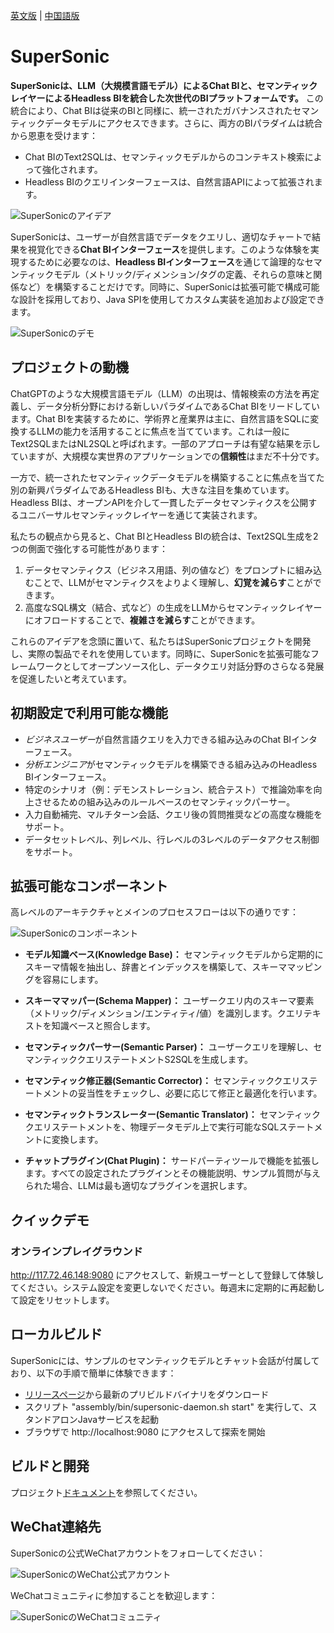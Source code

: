 [英文版](README.md) | [中国語版](README_CN.md)

# SuperSonic

**SuperSonicは、LLM（大規模言語モデル）によるChat BIと、セマンティックレイヤーによるHeadless BIを統合した次世代のBIプラットフォームです。** この統合により、Chat BIは従来のBIと同様に、統一されたガバナンスされたセマンティックデータモデルにアクセスできます。さらに、両方のBIパラダイムは統合から恩恵を受けます：

- Chat BIのText2SQLは、セマンティックモデルからのコンテキスト検索によって強化されます。
- Headless BIのクエリインターフェースは、自然言語APIによって拡張されます。

![SuperSonicのアイデア](https://github.com/supersonicbi/supersonic-website/blob/main/static/img/supersonic_ideas.png)

SuperSonicは、ユーザーが自然言語でデータをクエリし、適切なチャートで結果を視覚化できる**Chat BIインターフェース**を提供します。このような体験を実現するために必要なのは、**Headless BIインターフェース**を通じて論理的なセマンティックモデル（メトリック/ディメンション/タグの定義、それらの意味と関係など）を構築することだけです。同時に、SuperSonicは拡張可能で構成可能な設計を採用しており、Java SPIを使用してカスタム実装を追加および設定できます。

![SuperSonicのデモ](https://github.com/supersonicbi/supersonic-website/blob/main/static/img/supersonic_demo.gif)

## プロジェクトの動機

ChatGPTのような大規模言語モデル（LLM）の出現は、情報検索の方法を再定義し、データ分析分野における新しいパラダイムであるChat BIをリードしています。Chat BIを実装するために、学術界と産業界は主に、自然言語をSQLに変換するLLMの能力を活用することに焦点を当てています。これは一般にText2SQLまたはNL2SQLと呼ばれます。一部のアプローチは有望な結果を示していますが、大規模な実世界のアプリケーションでの**信頼性**はまだ不十分です。

一方で、統一されたセマンティックデータモデルを構築することに焦点を当てた別の新興パラダイムであるHeadless BIも、大きな注目を集めています。Headless BIは、オープンAPIを介して一貫したデータセマンティクスを公開するユニバーサルセマンティックレイヤーを通じて実装されます。

私たちの観点から見ると、Chat BIとHeadless BIの統合は、Text2SQL生成を2つの側面で強化する可能性があります：

1. データセマンティクス（ビジネス用語、列の値など）をプロンプトに組み込むことで、LLMがセマンティクスをよりよく理解し、**幻覚を減らす**ことができます。
2. 高度なSQL構文（結合、式など）の生成をLLMからセマンティックレイヤーにオフロードすることで、**複雑さを減らす**ことができます。

これらのアイデアを念頭に置いて、私たちはSuperSonicプロジェクトを開発し、実際の製品でそれを使用しています。同時に、SuperSonicを拡張可能なフレームワークとしてオープンソース化し、データクエリ対話分野のさらなる発展を促進したいと考えています。

## 初期設定で利用可能な機能

- *ビジネスユーザー*が自然言語クエリを入力できる組み込みのChat BIインターフェース。
- *分析エンジニア*がセマンティックモデルを構築できる組み込みのHeadless BIインターフェース。
- 特定のシナリオ（例：デモンストレーション、統合テスト）で推論効率を向上させるための組み込みのルールベースのセマンティックパーサー。
- 入力自動補完、マルチターン会話、クエリ後の質問推奨などの高度な機能をサポート。
- データセットレベル、列レベル、行レベルの3レベルのデータアクセス制御をサポート。

## 拡張可能なコンポーネント

高レベルのアーキテクチャとメインのプロセスフローは以下の通りです：

![SuperSonicのコンポーネント](https://github.com/supersonicbi/supersonic-website/blob/main/static/img/supersonic_components.png)

- **モデル知識ベース(Knowledge Base)：** セマンティックモデルから定期的にスキーマ情報を抽出し、辞書とインデックスを構築して、スキーママッピングを容易にします。

- **スキーママッパー(Schema Mapper)：** ユーザークエリ内のスキーマ要素（メトリック/ディメンション/エンティティ/値）を識別します。クエリテキストを知識ベースと照合します。

- **セマンティックパーサー(Semantic Parser)：** ユーザークエリを理解し、セマンティッククエリステートメントS2SQLを生成します。

- **セマンティック修正器(Semantic Corrector)：** セマンティッククエリステートメントの妥当性をチェックし、必要に応じて修正と最適化を行います。

- **セマンティックトランスレーター(Semantic Translator)：** セマンティッククエリステートメントを、物理データモデル上で実行可能なSQLステートメントに変換します。

- **チャットプラグイン(Chat Plugin)：** サードパーティツールで機能を拡張します。すべての設定されたプラグインとその機能説明、サンプル質問が与えられた場合、LLMは最も適切なプラグインを選択します。

## クイックデモ
### オンラインプレイグラウンド
http://117.72.46.148:9080 にアクセスして、新規ユーザーとして登録して体験してください。システム設定を変更しないでください。毎週末に定期的に再起動して設定をリセットします。

## ローカルビルド
SuperSonicには、サンプルのセマンティックモデルとチャット会話が付属しており、以下の手順で簡単に体験できます：

- [リリースページ](https://github.com/tencentmusic/supersonic/releases)から最新のプリビルドバイナリをダウンロード
- スクリプト "assembly/bin/supersonic-daemon.sh start" を実行して、スタンドアロンJavaサービスを起動
- ブラウザで http://localhost:9080 にアクセスして探索を開始

## ビルドと開発

プロジェクト[ドキュメント](https://supersonicbi.github.io/docs/%E7%B3%BB%E7%BB%9F%E9%83%A8%E7%BD%B2/%E7%BC%96%E8%AF%91%E6%9E%84%E5%BB%BA/)を参照してください。

## WeChat連絡先

SuperSonicの公式WeChatアカウントをフォローしてください：

![SuperSonicのWeChat公式アカウント](https://github.com/supersonicbi/supersonic-website/blob/main/static/img/supersonic_wechat_oa.png)

WeChatコミュニティに参加することを歓迎します：

![SuperSonicのWeChatコミュニティ](https://github.com/supersonicbi/supersonic-website/blob/main/static/img/supersonic_wechat.png)
